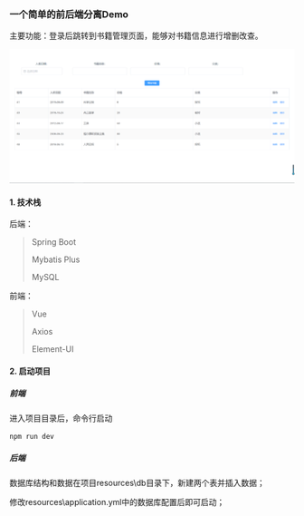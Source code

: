 ### 一个简单的前后端分离Demo

主要功能：登录后跳转到书籍管理页面，能够对书籍信息进行增删改查。

![image1](https://github.com/kevinyang0304/kevinyang0304.github.io/blob/master/2019/06/10/%E4%B8%80%E4%B8%AA%E7%AE%80%E5%8D%95%E7%9A%84%E5%89%8D%E5%90%8E%E7%AB%AF%E5%88%86%E7%A6%BB%E9%A1%B9%E7%9B%AE/images/image1.png)

#### 1. 技术栈

后端：

> Spring Boot
> 
> Mybatis Plus
> 
> MySQL

前端：

> Vue
> 
> Axios
> 
> Element-UI

#### 2. 启动项目

##### 前端

进入项目目录后，命令行启动

```bash
npm run dev
```

##### 后端

数据库结构和数据在项目resources\db目录下，新建两个表并插入数据；

修改resources\application.yml中的数据库配置后即可启动；
